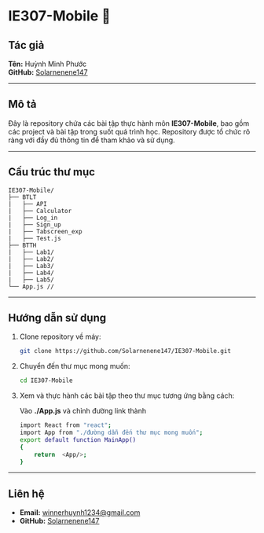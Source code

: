 # IE307-Mobile 🚀

## **Tác giả**

**Tên:** Huỳnh Minh Phước  
**GitHub:** [Solarnenene147](https://github.com/Solarnenene147)

---

## **Mô tả**

Đây là repository chứa các bài tập thực hành môn **IE307-Mobile**, bao gồm các project và bài tập trong suốt quá trình học. Repository được tổ chức rõ ràng với đầy đủ thông tin để tham khảo và sử dụng.

---

## **Cấu trúc thư mục**

```plaintext
IE307-Mobile/
├── BTLT
|   ├── API
|   ├── Calculator
|   ├── Log_in
|   ├── Sign_up
|   ├── Tabscreen_exp
|   ├── Test.js
├── BTTH
|   ├── Lab1/
|   ├── Lab2/
|   ├── Lab3/
|   ├── Lab4/
|   ├── Lab5/
└── App.js //
```

---

## **Hướng dẫn sử dụng**

1. Clone repository về máy:
   ```bash
   git clone https://github.com/Solarnenene147/IE307-Mobile.git
   ```
2. Chuyển đến thư mục mong muốn:
   ```bash
   cd IE307-Mobile
   ```
3. Xem và thực hành các bài tập theo thư mục tương ứng bằng cách:

   Vào **./App.js** và chỉnh đường link thành

   ```bash
   import React from "react";
   import App from "./đường dẫn đến thư mục mong muốn";
   export default function MainApp()
   {
       return  <App/>;
   }

   ```

---

## **Liên hệ**

- **Email:** winnerhuynh1234@gmail.com
- **GitHub:** [Solarnenene147](https://github.com/Solarnenene147)

